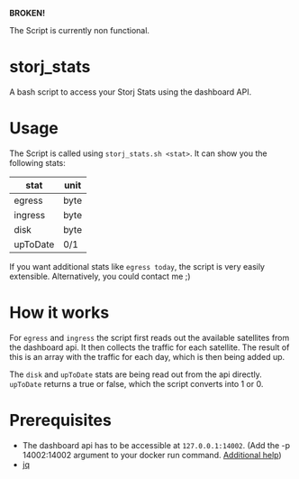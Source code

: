 **BROKEN!**

The Script is currently non functional.

# storj_stats
A bash script to access your Storj Stats using the dashboard API.

# Usage
The Script is called using `storj_stats.sh <stat>`. It can show you the following stats:

stat | unit
--- | ---
egress | byte
ingress | byte
disk | byte
upToDate | 0/1

If you want additional stats like `egress today`, the script is very easily extensible. Alternatively, you could contact me ;)

# How it works
For `egress` and `ingress` the script first reads out the available satellites from the dashboard api. It then collects the traffic for each satellite. The result of this is an array with the traffic for each day, which is then being added up.

The `disk` and `upToDate` stats are being read out from the api directly. `upToDate` returns a true or false, which the script converts into 1 or 0.

# Prerequisites
* The dashboard api has to be accessible at `127.0.0.1:14002`. (Add the -p 14002:14002 argument to your docker run command. [Additional help](https://forum.storj.io/t/remote-dashboard/2003))
* [jq](https://stedolan.github.io/jq/)
